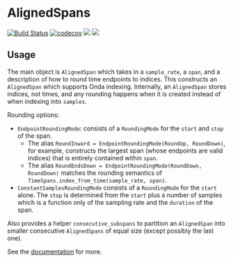 # AlignedSpans

[![Build Status](https://github.com/beacon-biosignals/AlignedSpans.jl/actions/workflows/CI.yml/badge.svg?branch=main)](https://github.com/beacon-biosignals/AlignedSpans.jl/actions/workflows/CI.yml?query=branch%3Amain)
[![codecov](https://codecov.io/gh/beacon-biosignals/AlignedSpans.jl/branch/main/graph/badge.svg?token=2hUEWxFtim)](https://codecov.io/gh/beacon-biosignals/AlignedSpans.jl)
[![](https://img.shields.io/badge/docs-stable-blue.svg)](https://beacon-biosignals.github.io/AlignedSpans.jl/stable/)
[![](https://img.shields.io/badge/docs-dev-blue.svg)](https://beacon-biosignals.github.io/AlignedSpans.jl/dev/)

## Usage

The main object is `AlignedSpan` which takes in a `sample_rate`, a `span`, and a description of how to round time endpoints to indices. This constructs an `AlignedSpan` which supports Onda indexing. Internally, an `AlignedSpan` stores indices, not times, and any rounding happens when it is created instead of when indexing into `samples`.

Rounding options:

* `EndpointRoundingMode`: consists of a `RoundingMode` for the `start` and `stop` of the span.
    * The alias `RoundInward = EndpointRoundingMode(RoundUp, RoundDown)`, for example, constructs the largest span (whose endpoints are valid indices) that is entirely contained within `span`.
    * The alias `RoundEndsDown = EndpointRoundingMode(RoundDown, RoundDown)` matches the rounding semantics of `TimeSpans.index_from_time(sample_rate, span)`.
* `ConstantSamplesRoundingMode` consists of a `RoundingMode` for the `start` alone. The `stop` is determined from the `start` plus a number of samples which is a function only of the sampling rate and the `duration` of the span.

Also provides a helper `consecutive_subspans` to partition an `AlignedSpan` into smaller consecutive `AlignedSpans` of equal size (except possibly the last one).


See the [documentation](https://beacon-biosignals.github.io/AlignedSpans.jl/) for more.
